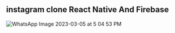 ## instagram clone React Native And Firebase
![WhatsApp Image 2023-03-05 at 5 04 53 PM](https://user-images.githubusercontent.com/45355788/222958073-ca54d08d-f417-49a0-87a9-2751176a334a.jpeg)
